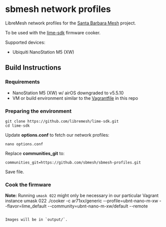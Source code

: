 # sbmesh network profiles

LibreMesh network profiles for the [Santa Barbara Mesh](http://sbmesh.net) project.

To be used with the [lime-sdk](https://github.com/libremesh/lime-sdk) firmware cooker.

Supported devices:
- Ubiquiti NanoStation M5 (XW)


## Build Instructions

### Requirements

- NanoStation M5 (XW) w/ airOS downgraded to v5.5.10
- VM or build environment similar to the [Vagrantfile](https://github.com/sbmesh/sbmesh-profiles/blob/master/Vagrantfile) in this repo


### Preparing the environment

```
git clone https://github.com/libremesh/lime-sdk.git
cd lime-sdk
```

Update **options.conf** to fetch our network profiles:

`nano options.conf`

Replace **communities_git** to:

`communities_git=https://github.com/sbmesh/sbmesh-profiles.git`

Save file.

### Cook the firmware

**Note:** Running `umask 022` might only be necessary in our particular Vagrant instance
umask 022
./cooker -c ar71xx/generic --profile=ubnt-nano-m-xw --flavor=lime_default --community=ubnt-nano-m-xw/default --remote
```

Images will be in `output/`.
